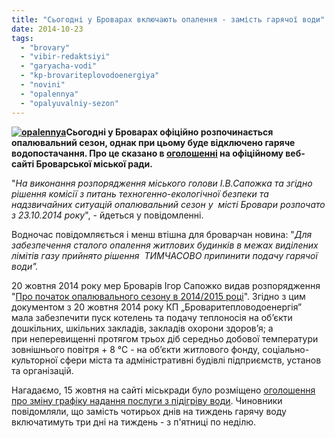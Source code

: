 ```yaml
---
title: "Сьогодні у Броварах включають опалення - замість гарячої води"
date: 2014-10-23
tags: 
  - "brovary"
  - "vibir-redaktsiyi"
  - "garyacha-vodi"
  - "kp-brovariteplovodoenergiya"
  - "novini"
  - "opalennya"
  - "opalyuvalniy-sezon"
---
```


**[![opalennya](https://mpz.brovary.org/wp-content/uploads/2014/10/opalennya.jpg)](https://mpz.brovary.org/wp-content/uploads/2014/10/opalennya.jpg)Сьогодні у Броварах офіційно розпочинається опалювальний сезон, однак при цьому буде відключено гаряче водопостачання. Про це сказано в [оголошенні](http://brovary.kiev.ua/do-uvagi-brovarchan-u-brovarakh-rozpochina%D1%94tsya-opalyuvalnii-per%D1%96od) на офіційному веб-сайті Броварської міської ради.**

"_На виконання розпорядження міського голови І.В.Сапожка та згідно рішення комісії з питань техногенно-екологічної безпеки та надзвичайних ситуацій опалювальний сезон у  місті Бровари розпочато з 23.10.2014 року_", - йдеться у повідомленні.

Водночас повідомляється і менш втішна для броварчан новина: "_Для забезпечення сталого опалення житлових будинків в межах виділених лімітів газу прийнято рішення  ТИМЧАСОВО припинити подачу гарячої води"._

20 жовтня 2014 року мер Броварів Ігор Сапожко видав розпорядження "[Про початок опалювального сезону в 2014/2015 році](http://brovary.kiev.ua/rozporyadzhennya-m%D1%96skogo-golovi-v%D1%96d-20102014-%E2%84%96185-od-pro-pochatok-opalyuvalnogo-sezonu-v-20142015-ro)". Згідно з цим документом з 20 жовтня 2014 року КП „Броваритепловодоенергія” мала забезпечити пуск котелень та подачу теплоносія на об’єкти дошкільних, шкільних закладів, закладів охорони здоров’я; а при неперевищенні протягом трьох діб середньо добової температури зовнішнього повітря + 8 °С - на об’єкти житлового фонду, соціально-культорної сфери міста та адміністративні будівлі підприємств, установ та організацій.

Нагадаємо, 15 жовтня на сайті міськради було розміщено [оголошення про зміну графіку надання послуги з підігріву води](https://mpz.brovary.org/garyachoyi-vodi-u-brovarah-stane-menshe/). Чиновники повідомляли, що замість чотирьох днів на тиждень гарячу воду включатимуть три дні на тиждень - з п'ятниці по неділю.
